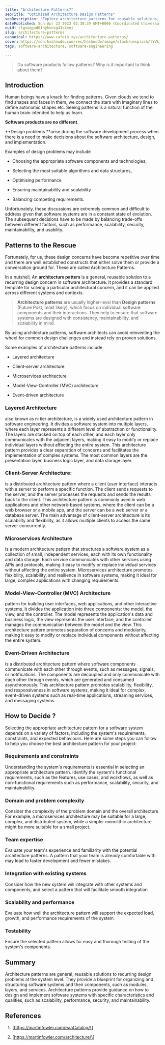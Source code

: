 ```yaml
---
title: "Architecture Patterns?"
seoTitle: "Optimized Architecture Design Patterns"
seoDescription: "Explore architecture patterns for reusable solutions, improving software design consistency, maintainability, and scalability"
datePublished: Sun Apr 23 2023 03:30:39 GMT+0000 (Coordinated Universal Time)
cuid: clgsuqgud01hykonvg43c4eei
slug: architecture-patterns
canonical: https://www.cafeio.xyz/architecture-patterns/
cover: https://cdn.hashnode.com/res/hashnode/image/stock/unsplash/tYVkjjMYFBo/upload/5735891720d1ad500c48062e7dfb6570.jpeg
tags: software-architecture, software-engineering

---
```


> Do software products follow patterns? Why is it important to think about them?

## Introduction

Human beings have a knack for finding patterns. Given clouds we tend to find shapes and faces in them, we connect the stars with imaginary lines to define autonomic shapes etc. Seeing patterns is a natural function of the human brain intended to help us learn.

**Software products are no different.**

\*\*Design problems \*\*arise during the software development process when there is a need to make decisions about the software architecture, design, and implementation.

Examples of design problems may include

* Choosing the appropriate software components and technologies,
    
* Selecting the most suitable algorithms and data structures,
    
* Optimising performance
    
* Ensuring maintainability and scalability
    
* Balancing competing requirements.
    

Unfortunately, these discussions are extremely common and difficult to address given that software systems are in a constant state of evolution. The subsequent decisions have to be made by balancing trade-offs between different factors, such as performance, scalability, security, maintainability, and usability.

## Patterns to the Rescue

Fortunately, for us, these design concerns have become repetitive over time and there are well established constructs that either solve them or provide a conversation ground for. These are called Architecture Patterns.

In a nutshell, An **architecture patters** is a general, reusable solution to a recurring design concern in software architecture. It provides a standard template for solving a particular architectural concern, and it can be applied across different systems and contexts.

> **Architecture patterns** are usually higher-level than **Design patterns** (Future Post, most likely), which focus on individual software components and their interactions. They help to ensure that software systems are designed with consistency, maintainability, and scalability in mind.

By using architecture patterns, software architects can avoid reinventing the wheel for common design challenges and instead rely on proven solutions.

Some examples of architecture patterns include:

* Layered architecture
    
* Client-server architecture
    
* Microservices architecture
    
* Model-View-Controller (MVC) architecture
    
* Event-driven architecture
    

### Layered Architecture

also known as n-tier architecture, is a widely used architecture pattern in software engineering. It divides a software system into multiple layers, where each layer represents a different level of abstraction or functionality. The layers are stacked on top of each other, and each layer only communicates with the adjacent layers, making it easy to modify or replace individual layers without affecting the entire system. This architecture pattern provides a clear separation of concerns and facilitates the implementation of complex systems. The most common layers are the presentation layer, business logic layer, and data storage layer.

### Client-Server Architecture:

is a distributed architecture pattern where a client (user interface) interacts with a server to perform a specific function. The client sends requests to the server, and the server processes the requests and sends the results back to the client. This architecture pattern is commonly used in web applications and other network-based systems, where the client can be a web browser or a mobile app, and the server can be a web server or a database server. The main advantage of client-server architecture is its scalability and flexibility, as it allows multiple clients to access the same server concurrently.

### Microservices Architecture

is a modern architecture pattern that structures a software system as a collection of small, independent services, each with its own functionality and data storage. Each service communicates with other services using APIs and protocols, making it easy to modify or replace individual services without affecting the entire system. Microservices architecture promotes flexibility, scalability, and resilience in software systems, making it ideal for large, complex applications with changing requirements.

### Model-View-Controller (MVC) Architecture

pattern for building user interfaces, web applications, and other interactive systems. It divides the application into three components: the model, the view, and the controller. The model represents the application's data and business logic, the view represents the user interface, and the controller manages the communication between the model and the view. This architecture pattern promotes separation of concerns and modularity, making it easy to modify or replace individual components without affecting the entire system.

### Event-Driven Architecture

is a distributed architecture pattern where software components communicate with each other through events, such as messages, signals, or notifications. The components are decoupled and only communicate with each other through events, which are generated and consumed asynchronously. This architecture pattern promotes scalability, flexibility, and responsiveness in software systems, making it ideal for complex, event-driven systems such as real-time applications, streaming services, and messaging systems.

## How to Decide ?

Selecting the appropriate architecture pattern for a software system depends on a variety of factors, including the system's requirements, constraints, and expected behaviours. Here are some steps you can follow to help you choose the best architecture pattern for your project:

### Requirements and constraints

Understanding the system's requirements is essential in selecting an appropriate architecture pattern. Identify the system's functional requirements, such as the features, use cases, and workflows, as well as non-functional requirements such as performance, scalability, security, and maintainability.

### Domain and problem complexity

Consider the complexity of the problem domain and the overall architecture. For example, a microservices architecture may be suitable for a large, complex, and distributed system, while a simpler monolithic architecture might be more suitable for a small project.

### Team expertise

Evaluate your team's experience and familiarity with the potential architecture patterns. A pattern that your team is already comfortable with may lead to faster development and fewer mistakes.

### Integration with existing systems

Consider how the new system will integrate with other systems and components, and select a pattern that will facilitate smooth integration

### Scalability and performance

Evaluate how well the architecture pattern will support the expected load, growth, and performance requirements of the system.

### Testability

Ensure the selected pattern allows for easy and thorough testing of the system's components.

## Summary

Architecture patterns are general, reusable solutions to recurring design problems at the system level. They provide a blueprint for organizing and structuring software systems and their components, such as modules, layers, and services. Architecture patterns provide guidance on how to design and implement software systems with specific characteristics and qualities, such as scalability, performance, security, and maintainability.

## References

1. \[https://martinfowler.com/eaaCatalog/\]
    
2. \[https://martinfowler.com/architecture/\]